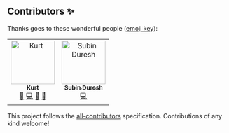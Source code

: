 ## Contributors ✨

Thanks goes to these wonderful people ([emoji key](https://allcontributors.org/docs/en/emoji-key)):

<!-- ALL-CONTRIBUTORS-LIST:START - Do not remove or modify this section -->
<!-- prettier-ignore-start -->
<!-- markdownlint-disable -->
<table>
  <tbody>
    <tr>
      <td align="center"><a href="https://me.kurtstories.com/"><img src="https://avatars.githubusercontent.com/u/32745146?v=4?s=100" width="100px;" alt="Kurt"/><br /><sub><b>Kurt</b></sub></a><br /><a href="#maintenance-kurt-liao" title="Maintenance">🚧</a> <a href="https://github.com/kurt-liao/terminal.me/commits?author=kurt-liao" title="Code">💻</a> <a href="https://github.com/kurt-liao/terminal.me/commits?author=kurt-liao" title="Documentation">📖</a> <a href="https://github.com/kurt-liao/terminal.me/pulls?q=is%3Apr+reviewed-by%3Akurt-liao" title="Reviewed Pull Requests">👀</a></td>
      <td align="center"><a href="http://subinduresh.github.io"><img src="https://avatars.githubusercontent.com/u/18261770?v=4?s=100" width="100px;" alt="Subin Duresh"/><br /><sub><b>Subin Duresh</b></sub></a><br /><a href="https://github.com/kurt-liao/terminal.me/commits?author=SubinDuresh" title="Code">💻</a></td>
    </tr>
  </tbody>
</table>

<!-- markdownlint-restore -->
<!-- prettier-ignore-end -->

<!-- ALL-CONTRIBUTORS-LIST:END -->

This project follows the [all-contributors](https://github.com/all-contributors/all-contributors) specification. Contributions of any kind welcome!
